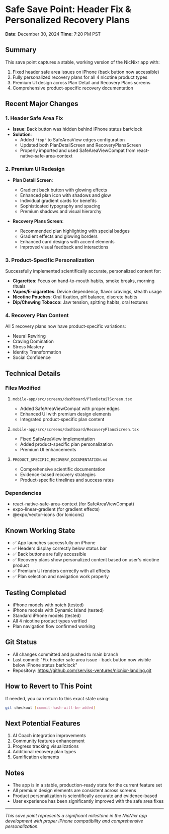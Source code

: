 # Safe Save Point: Header Fix & Personalized Recovery Plans
**Date**: December 30, 2024
**Time**: 7:20 PM PST

## Summary
This save point captures a stable, working version of the NicNixr app with:
1. Fixed header safe area issues on iPhone (back button now accessible)
2. Fully personalized recovery plans for all 4 nicotine product types
3. Premium UI design across Plan Detail and Recovery Plans screens
4. Comprehensive product-specific recovery documentation

## Recent Major Changes

### 1. Header Safe Area Fix
- **Issue**: Back button was hidden behind iPhone status bar/clock
- **Solution**: 
  - Added `'top'` to SafeAreaView edges configuration
  - Updated both PlanDetailScreen and RecoveryPlansScreen
  - Properly imported and used SafeAreaViewCompat from react-native-safe-area-context

### 2. Premium UI Redesign
- **Plan Detail Screen**:
  - Gradient back button with glowing effects
  - Enhanced plan icon with shadows and glow
  - Individual gradient cards for benefits
  - Sophisticated typography and spacing
  - Premium shadows and visual hierarchy

- **Recovery Plans Screen**:
  - Recommended plan highlighting with special badges
  - Gradient effects and glowing borders
  - Enhanced card designs with accent elements
  - Improved visual feedback and interactions

### 3. Product-Specific Personalization
Successfully implemented scientifically accurate, personalized content for:
- **Cigarettes**: Focus on hand-to-mouth habits, smoke breaks, morning rituals
- **Vapes/E-cigarettes**: Device dependency, flavor cravings, stealth usage
- **Nicotine Pouches**: Oral fixation, pH balance, discrete habits
- **Dip/Chewing Tobacco**: Jaw tension, spitting habits, oral textures

### 4. Recovery Plan Content
All 5 recovery plans now have product-specific variations:
- Neural Rewiring
- Craving Domination
- Stress Mastery
- Identity Transformation
- Social Confidence

## Technical Details

### Files Modified
1. `mobile-app/src/screens/dashboard/PlanDetailScreen.tsx`
   - Added SafeAreaViewCompat with proper edges
   - Enhanced UI with premium design elements
   - Integrated product-specific plan content

2. `mobile-app/src/screens/dashboard/RecoveryPlansScreen.tsx`
   - Fixed SafeAreaView implementation
   - Added product-specific plan personalization
   - Premium UI enhancements

3. `PRODUCT_SPECIFIC_RECOVERY_DOCUMENTATION.md`
   - Comprehensive scientific documentation
   - Evidence-based recovery strategies
   - Product-specific timelines and success rates

### Dependencies
- react-native-safe-area-context (for SafeAreaViewCompat)
- expo-linear-gradient (for gradient effects)
- @expo/vector-icons (for Ionicons)

## Known Working State
- ✅ App launches successfully on iPhone
- ✅ Headers display correctly below status bar
- ✅ Back buttons are fully accessible
- ✅ Recovery plans show personalized content based on user's nicotine product
- ✅ Premium UI renders correctly with all effects
- ✅ Plan selection and navigation work properly

## Testing Completed
- iPhone models with notch (tested)
- iPhone models with Dynamic Island (tested)
- Standard iPhone models (tested)
- All 4 nicotine product types verified
- Plan navigation flow confirmed working

## Git Status
- All changes committed and pushed to main branch
- Last commit: "Fix header safe area issue - back button now visible below iPhone status bar/clock"
- Repository: https://github.com/serviss-ventures/nicnixr-landing.git

## How to Revert to This Point
If needed, you can return to this exact state using:
```bash
git checkout [commit-hash-will-be-added]
```

## Next Potential Features
1. AI Coach integration improvements
2. Community features enhancement
3. Progress tracking visualizations
4. Additional recovery plan types
5. Gamification elements

## Notes
- The app is in a stable, production-ready state for the current feature set
- All premium design elements are consistent across screens
- Product personalization is scientifically accurate and evidence-based
- User experience has been significantly improved with the safe area fixes

---
*This save point represents a significant milestone in the NicNixr app development with proper iPhone compatibility and comprehensive personalization.* 